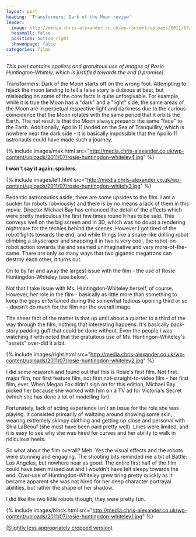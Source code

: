 ```yaml
---
layout: post
heading: 'Transformers: Dark of the Moon review'
leader:
  image: http://media.chris-alexander.co.uk/wp-content/uploads/2011/07/rosie-huntingdon-whiteley4.jpg
  hassmall: false
  position: bottom right
  showonpage: false
categories: films
---
```


*This post contains spoilers and gratuitous use of images of Rosie Huntington-Whitely, which is justified towards the end (I promise).*

Transformers: Dark of the Moon starts off on the wrong foot. Attempting to hijack the moon landing to tell a false story is dubious at best, but misleading on some of the core facts is quite unforgivable. For example, while it is true the Moon has a "dark" and a "light" side, the same areas of the Moon are in perpetual respective light and darkness due to the curious coincidence that the Moon rotates with the same period that it orbits the Earth. The net result is that the Moon always presents the same "face" to the Earth. Additionally, Apollo 11 landed on the Sea of Tranquillity, which is nowhere near the dark side - it is basically impossible that the Apollo 11 astronauts could have made such a journey.

{% include images/max.html src="http://media.chris-alexander.co.uk/wp-content/uploads/2011/07/rosie-huntingdon-whiteley4.jpg" %}

**I won't say it again: spoilers.**

{% include images/left.html src="http://media.chris-alexander.co.uk/wp-content/uploads/2011/07/rosie-huntingdon-whitely3.jpg" %}

Pedantic astronautics aside, there are some upsides to the film. I am a sucker for robots (obviously) and there is by no means a lack of them in this movie. Director Michael Bay has enhanced the detail of the effects which were pretty meticulous the first few times round it has to be said. This conveys well on the big screen and in 3D, which was no doubt a rendering nightmare for the techies behind the scenes. However I got tired of the robot fights towards the end, and while things like a snake-like drilling robot climbing a skyscraper and snapping it in two is very cool, the robot-on-robot action towards the end seemed unimaginative and very more-of-the-same. There are only so many ways that two gigantic megatrons can destroy each other, it turns out.

On to by far and away the largest issue with the film - the use of Rosie Huntingdon-Whiteley (see below).

Not that I take issue with Ms. Huntingdon-Whiteley herself, of course. However, her role in the film - basically as little more than something to keep the guys entertained during the somewhat tedious opening third or so - doesn't do much for the film nor the overall image.

The sheer fact of the matter is that up until about a quarter to a third of the way through the film, nothing that interesting happens. It's basically back-story padding guff that could be done without. Even the people I was watching it with noted that the gratuitous use of Ms. Huntingon-Whiteley's "assets" over-did it a bit.

{% include images/right.html src="http://media.chris-alexander.co.uk/wp-content/uploads/2011/07/rosie-huntingdon-whiteley2.jpg" %}

I did some research and found out that this is Rosie's first film. Not first major film, nor first feature film, not first not-straight-to-video film - her first film, ever. When Megan Fox didn't sign on for this edition, Michael Bay picked her because she worked with him on a TV ad for Victoria's Secret (which she has done a lot of modelling for).

Fortunately, lack of acting experience isn't an issue for the role she was playing. It consisted primarily of waltzing around showing some skin, wearing extremely skimpy clothing and getting up close and personal with Shia LaBeouf (she must have been paid pretty well). Lines were limited, and it is easy to see why she was hired for curves and her ability to walk in ridiculous heels.

So what about the film overall? Meh. Yes the visual effects and the robots were stunning and engaging. The shooting bits reminded me a bit of Battle: Los Angeles, but nowhere near as good. The entire first half of the film could have been missed out and I wouldn't have felt sleepy towards the end. Over-use of Huntingdon-Whiteley grew tiring pretty quickly as it became apparent she was not hired for her deep character portrayal abilities, but rather the shape of her shadow.

I did like the two little robots though, they were pretty fun.

{% include images/block.html src="http://media.chris-alexander.co.uk/wp-content/uploads/2011/07/rosie-huntingdon-whiteley1.jpg" %}

[(Slightly less appropriately cropped version)](http://media.chris-alexander.co.uk/wp-content/uploads/2011/07/rosie-huntingdon-whiteley1a.jpg)
